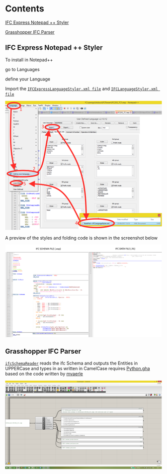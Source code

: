 # Contents
[IFC Express Notepad ++ Styler](https://github.com/JulesBuh/ifcParser#ifc-express-notepad--styler)

[Grasshopper IFC Parser](https://github.com/JulesBuh/ifcParser#grasshopper-ifc-parser)


## IFC Express Notepad ++ Styler

To install in Notepad++

go to Languages

define your Language
	
Import the [`IFCExpressLanguageStyler.xml file`](NotePad_Styles/NotePad++IFCExpressLanguageStyler.xml) and [`IFCLanguageStyler.xml file`](NotePad_Styles/NotePad++IFCLanguageStyler.xml)

![Screenshot](img/install.png) 
	
A preview of the styles and folding code is shown in the screenshot below
	
![Screenshot](img/stylePreview.png) 

## Grasshopper IFC Parser
 [`ifcSchemaReader`](Grasshopper_Components/ifcSchemaReader.ghuser) reads the ifc Schema and outputs the Entities in UPPERCase and types in as written in CamelCase
 requires [Python.gha](https://github.com/mcneel/ghpython) based on the code written by [mvaerle](https://github.com/mvaerle/python-ifc)
 
 ![Screenshot](img/GHScreenShot.png)
 
 